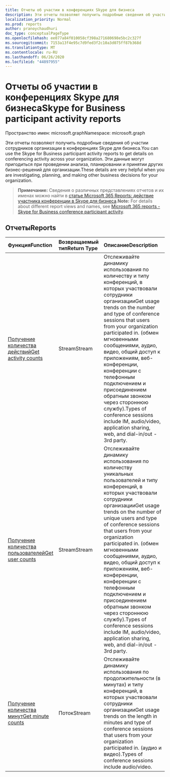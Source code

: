 ```yaml
---
title: Отчеты об участии в конференциях Skype для бизнеса
description: Эти отчеты позволяют получить подробные сведения об участии сотрудников организации в конференциях Skype для бизнеса. Эти данные могут пригодиться при проведении анализа, планировании и принятии других бизнес-решений для организации.
localization_priority: Normal
ms.prod: reports
author: pranoychaudhuri
doc_type: conceptualPageType
ms.openlocfilehash: ee077a84f010058cf398a271680698e5bc2c327f
ms.sourcegitcommit: 7153a13f4e95c7d9fed3f2c10a3d075ff87b368d
ms.translationtype: MT
ms.contentlocale: ru-RU
ms.lasthandoff: 06/26/2020
ms.locfileid: "44897955"
---
```

# <a name="skype-for-business-participant-activity-reports"></a><span data-ttu-id="597db-104">Отчеты об участии в конференциях Skype для бизнеса</span><span class="sxs-lookup"><span data-stu-id="597db-104">Skype for Business participant activity reports</span></span>

<span data-ttu-id="597db-105">Пространство имен: microsoft.graph</span><span class="sxs-lookup"><span data-stu-id="597db-105">Namespace: microsoft.graph</span></span>

<span data-ttu-id="597db-106">Эти отчеты позволяют получить подробные сведения об участии сотрудников организации в конференциях Skype для бизнеса.</span><span class="sxs-lookup"><span data-stu-id="597db-106">You can use the Skype for Business participant activity reports to get details on conferencing activity across your organization.</span></span> <span data-ttu-id="597db-107">Эти данные могут пригодиться при проведении анализа, планировании и принятии других бизнес-решений для организации.</span><span class="sxs-lookup"><span data-stu-id="597db-107">These details are very helpful when you are investigating, planning, and making other business decisions for your organization.</span></span>

> <span data-ttu-id="597db-108">**Примечание:** Сведения о различных представлениях отчетов и их именах можно найти в [статье Microsoft 365 Reports: действие участника конференции в Skype для бизнеса](https://support.office.com/client/Skype-for-Business-Online-conference-participant-activity-c3c89995-65dd-4715-9e38-bb244c742c6b).</span><span class="sxs-lookup"><span data-stu-id="597db-108">**Note:** For details about different report views and names, see [Microsoft 365 reports - Skype for Business conference participant activity](https://support.office.com/client/Skype-for-Business-Online-conference-participant-activity-c3c89995-65dd-4715-9e38-bb244c742c6b).</span></span>

## <a name="reports"></a><span data-ttu-id="597db-109">Отчеты</span><span class="sxs-lookup"><span data-stu-id="597db-109">Reports</span></span>

| <span data-ttu-id="597db-110">Функция</span><span class="sxs-lookup"><span data-stu-id="597db-110">Function</span></span>                                 | <span data-ttu-id="597db-111">Возвращаемый тип</span><span class="sxs-lookup"><span data-stu-id="597db-111">Return Type</span></span> | <span data-ttu-id="597db-112">Описание</span><span class="sxs-lookup"><span data-stu-id="597db-112">Description</span></span>                              |
| :--------------------------------------- | :---------- | :--------------------------------------- |
| [<span data-ttu-id="597db-113">Получение количества действий</span><span class="sxs-lookup"><span data-stu-id="597db-113">Get activity counts</span></span>](../api/reportroot-getskypeforbusinessparticipantactivitycounts.md) | <span data-ttu-id="597db-114">Stream</span><span class="sxs-lookup"><span data-stu-id="597db-114">Stream</span></span>      | <span data-ttu-id="597db-115">Отслеживайте динамику использования по количеству и типу конференций, в которых участвовали сотрудники организации</span><span class="sxs-lookup"><span data-stu-id="597db-115">Get usage trends on the number and type of conference sessions that users from your organization participated in.</span></span> <span data-ttu-id="597db-116">(обмен мгновенными сообщениями, аудио, видео, общий доступ к приложениям, веб-конференции, конференции с телефонным подключением и присоединением обратным звонком через стороннюю службу).</span><span class="sxs-lookup"><span data-stu-id="597db-116">Types of conference sessions include IM, audio/video, application sharing, web, and dial-in/out - 3rd party.</span></span> |
| [<span data-ttu-id="597db-117">Получение количества пользователей</span><span class="sxs-lookup"><span data-stu-id="597db-117">Get user counts</span></span>](../api/reportroot-getskypeforbusinessparticipantactivityusercounts.md) | <span data-ttu-id="597db-118">Stream</span><span class="sxs-lookup"><span data-stu-id="597db-118">Stream</span></span>      | <span data-ttu-id="597db-119">Отслеживайте динамику использования по количеству уникальных пользователей и типу конференций, в которых участвовали сотрудники организации</span><span class="sxs-lookup"><span data-stu-id="597db-119">Get usage trends on the number of unique users and type of conference sessions that users from your organization participated in.</span></span> <span data-ttu-id="597db-120">(обмен мгновенными сообщениями, аудио, видео, общий доступ к приложениям, веб-конференции, конференции с телефонным подключением и присоединением обратным звонком через стороннюю службу).</span><span class="sxs-lookup"><span data-stu-id="597db-120">Types of conference sessions include IM, audio/video, application sharing, web, and dial-in/out - 3rd party.</span></span> |
| [<span data-ttu-id="597db-121">Получение количества минут</span><span class="sxs-lookup"><span data-stu-id="597db-121">Get minute counts</span></span>](../api/reportroot-getskypeforbusinessparticipantactivityminutecounts.md) | <span data-ttu-id="597db-122">Поток</span><span class="sxs-lookup"><span data-stu-id="597db-122">Stream</span></span>      | <span data-ttu-id="597db-123">Отслеживайте динамику использования по продолжительности (в минутах) и типу конференций, в которых участвовали сотрудники организации</span><span class="sxs-lookup"><span data-stu-id="597db-123">Get usage trends on the length in minutes and type of conference sessions that users from your organization participated in.</span></span> <span data-ttu-id="597db-124">(аудио и видео).</span><span class="sxs-lookup"><span data-stu-id="597db-124">Types of conference sessions include audio/video.</span></span> |
